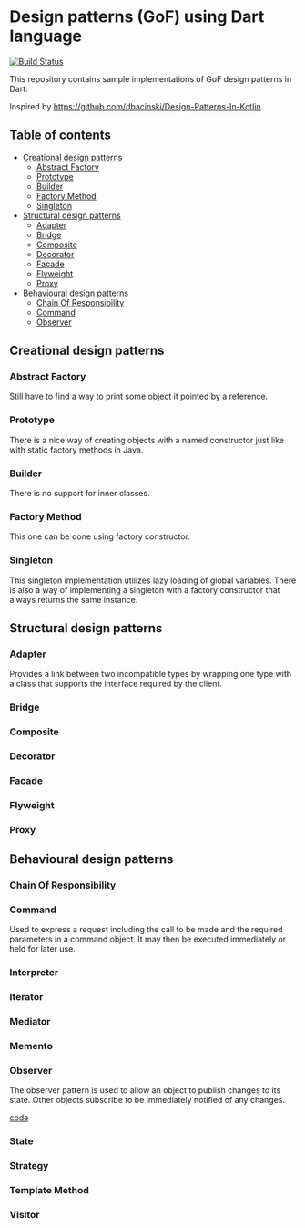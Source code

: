 # Design patterns (GoF) using Dart language

[![Build Status](https://github.com/arturdm/design_patterns_in_dart/actions/workflows/test.yml/badge.svg)](https://github.com/arturdm/design_patterns_in_dart/actions/workflows/test.yml)

This repository contains sample implementations of GoF design patterns in Dart.

Inspired by https://github.com/dbacinski/Design-Patterns-In-Kotlin.

## Table of contents
* [Creational design patterns](#creational-design-patterns)
    * [Abstract Factory](#abstract-factory)
    * [Prototype](#prototype)
    * [Builder](#builder)
    * [Factory Method](#factory-method)
    * [Singleton](#singleton)
* [Structural design patterns](#structural-design-patterns)
    * [Adapter](#adapter)
    * [Bridge](#bridge)
    * [Composite](#composite)
    * [Decorator](#decorator)
    * [Facade](#facade)
    * [Flyweight](#flyweight)
    * [Proxy](#proxy)
* [Behavioural design patterns](#behavioural-design-patterns)
    * [Chain Of Responsibility](#chain-of-responsibility)
    * [Command](#command)
    * [Observer](#observer)

## Creational design patterns

### Abstract Factory

Still have to find a way to print some object it pointed by a reference.

### Prototype

There is a nice way of creating objects with a named constructor just 
like with static factory methods in Java.

### Builder

There is no support for inner classes.

### Factory Method

This one can be done using factory constructor.

### Singleton

This singleton implementation utilizes lazy loading of global variables.
There is also a way of implementing a singleton with a factory 
constructor that always returns the same instance.

## Structural design patterns

### Adapter

Provides a link between two incompatible types by wrapping one type 
with a class that supports the interface required by the client.

### Bridge

### Composite

### Decorator

### Facade

### Flyweight

### Proxy

## Behavioural design patterns

### Chain Of Responsibility

### Command

Used to express a request including the call to be made and the required 
parameters in a command object. It may then be executed immediately or 
held for later use.

### Interpreter

### Iterator

### Mediator

### Memento

### Observer

The observer pattern is used to allow an object to publish changes to its state.
Other objects subscribe to be immediately notified of any changes.

[code](test/behavioural/observer_test.dart)

### State

### Strategy

### Template Method

### Visitor
